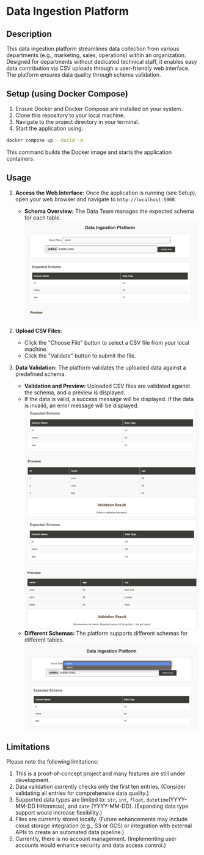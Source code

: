 # Data Ingestion Platform

## Description
This data ingestion platform streamlines data collection from various departments (e.g., marketing, sales, operations) within an organization. Designed for departments without dedicated technical staff, it enables easy data contribution via CSV uploads through a user-friendly web interface. The platform ensures data quality through schema validation.

## Setup (using Docker Compose)

1. Ensure Docker and Docker Compose are installed on your system.
2. Clone this repository to your local machine.
3. Navigate to the project directory in your terminal.
4. Start the application using:

```bash
docker compose up --build -d
```

This command builds the Docker image and starts the application containers.



## Usage

1.  **Access the Web Interface:** Once the application is running (see Setup), open your web browser and navigate to `http://localhost:5000`.
    *   **Schema Overview:** The Data Team manages the expected schema for each table.
        ![page1](/docs/page1.png)

2.  **Upload CSV Files:**
    *   Click the "Choose File" button to select a CSV file from your local machine.
    *   Click the "Validate" button to submit the file.

3.  **Data Validation:** The platform validates the uploaded data against a predefined schema.
    *   **Validation and Preview:** Uploaded CSV files are validated against the schema, and a preview is displayed.
    *   If the data is valid, a success message will be displayed. If the data is invalid, an error message will be displayed.
        ![validation_success](/docs/validation_success.png)
        ![validation_failed](/docs/validation_failed.png)
    *   **Different Schemas:** The platform supports different schemas for different tables.
        ![different_schema_tables](/docs/different_schema_tables.png)

## Limitations

Please note the following limitations:

1. This is a proof-of-concept project and many features are still under development.
2. Data validation currently checks only the first ten entries. (Consider validating all entries for comprehensive data quality.)
3. Supported data types are limited to: `str`, `int`, `float`, `datetime`(YYYY-MM-DD HH:mm:ss), and `date` (YYYY-MM-DD). (Expanding data type support would increase flexibility.)
4. Files are currently stored locally. (Future enhancements may include cloud storage integration (e.g., S3 or GCS) or integration with external APIs to create an automated data pipeline.)
5. Currently, there is no account management. (Implementing user accounts would enhance security and data access control.)
